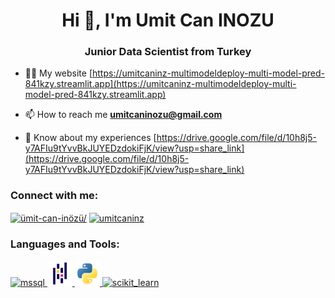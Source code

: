 <h1 align="center">Hi 👋, I'm Umit Can INOZU</h1>
<h3 align="center">Junior Data Scientist from Turkey</h3>

- 👨‍💻 My website [https://umitcaninz-multimodeldeploy-multi-model-pred-841kzy.streamlit.app](https://umitcaninz-multimodeldeploy-multi-model-pred-841kzy.streamlit.app)

- 📫 How to reach me **umitcaninozu@gmail.com**

- 📄 Know about my experiences [https://drive.google.com/file/d/10h8j5-y7AFIu9tYvvBkJUYEDzdokiFjK/view?usp=share_link](https://drive.google.com/file/d/10h8j5-y7AFIu9tYvvBkJUYEDzdokiFjK/view?usp=share_link)

<h3 align="left">Connect with me:</h3>
<p align="left">
<a href="https://linkedin.com/in/ümit-can-inözü/" target="blank"><img align="center" src="https://raw.githubusercontent.com/rahuldkjain/github-profile-readme-generator/master/src/images/icons/Social/linked-in-alt.svg" alt="ümit-can-inözü/" height="30" width="40" /></a>
<a href="https://kaggle.com/umitcaninz" target="blank"><img align="center" src="https://raw.githubusercontent.com/rahuldkjain/github-profile-readme-generator/master/src/images/icons/Social/kaggle.svg" alt="umitcaninz" height="30" width="40" /></a>
</p>

<h3 align="left">Languages and Tools:</h3>
<p align="left"> <a href="https://www.microsoft.com/en-us/sql-server" target="_blank" rel="noreferrer"> <img src="https://www.svgrepo.com/show/303229/microsoft-sql-server-logo.svg" alt="mssql" width="40" height="40"/> </a> <a href="https://pandas.pydata.org/" target="_blank" rel="noreferrer"> <img src="https://raw.githubusercontent.com/devicons/devicon/2ae2a900d2f041da66e950e4d48052658d850630/icons/pandas/pandas-original.svg" alt="pandas" width="40" height="40"/> </a> <a href="https://www.python.org" target="_blank" rel="noreferrer"> <img src="https://raw.githubusercontent.com/devicons/devicon/master/icons/python/python-original.svg" alt="python" width="40" height="40"/> </a> <a href="https://scikit-learn.org/" target="_blank" rel="noreferrer"> <img src="https://upload.wikimedia.org/wikipedia/commons/0/05/Scikit_learn_logo_small.svg" alt="scikit_learn" width="40" height="40"/> </a> </p>
